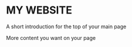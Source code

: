 # MY WEBSITE 

A short introduction for the top of your main page


More content you want on your page



<!-- use this to make a menu when you add more pages -->
<!-- ```{toctree}
:maxdepth: 2
:hidden:

pechakucha
``` -->
